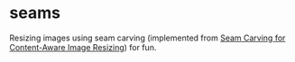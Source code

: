 # seams

Resizing images using seam carving (implemented from [Seam Carving for Content-Aware Image Resizing](http://graphics.cs.cmu.edu/courses/15-463/2007_fall/hw/proj2/imret.pdf)) for fun.
